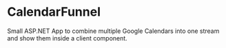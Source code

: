 # CalendarFunnel
Small ASP.NET App to combine multiple Google Calendars into one stream and show them inside a client component.
